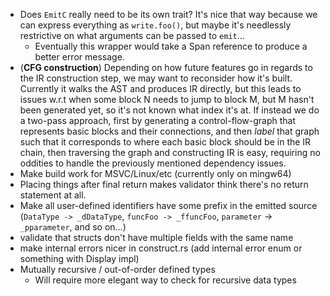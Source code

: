  - Does `EmitC` really need to be its own trait? It's nice that way because we can express everything as `write.foo()`, but maybe it's needlessly restrictive on what arguments can be passed to `emit`...
   - Eventually this wrapper would take a Span reference to produce a better error message.
 - (**CFG construction**) Depending on how future features go in regards to the IR construction step, we may want to reconsider how it's built. Currently it walks the AST and produces IR directly, but this leads to issues w.r.t when some block N needs to jump to block M, but M hasn't been generated yet, so it's not known what index it's at. If instead we do a two-pass approach, first by generating a control-flow-graph that represents basic blocks and their connections, and then *label* that graph such that it corresponds to where each basic block should be in the IR chain, then traversing the graph and constructing IR is easy, requiring no oddities to handle the previously mentioned dependency issues.
 - Make build work for MSVC/Linux/etc (currently only on mingw64)
 - Placing things after final return makes validator think there's no return statement at all.
 - Make all user-defined identifiers have some prefix in the emitted source (`DataType -> _dDataType`, `funcFoo -> _ffuncFoo`, `parameter` -> `_pparameter`, and so on...)
 - validate that structs don't have multiple fields with the same name
 - make internal errors nicer in construct.rs (add internal error enum or something with Display impl)
 - Mutually recursive / out-of-order defined types
    - Will require more elegant way to check for recursive data types
